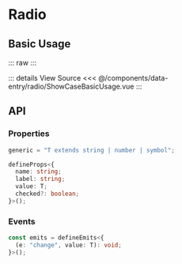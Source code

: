 <script setup lang='ts'>
import ShowCaseBasicUsage from './ShowCaseBasicUsage.vue'
</script>

# Radio

## Basic Usage

::: raw
<ShowCaseBasicUsage class="vp-raw" />
:::

::: details View Source
<<< @/components/data-entry/radio/ShowCaseBasicUsage.vue
:::

## API

### Properties

```ts
generic = "T extends string | number | symbol";

defineProps<{
  name: string;
  label: string;
  value: T;
  checked?: boolean;
}>();
```

### Events

```ts
const emits = defineEmits<{
  (e: "change", value: T): void;
}>();
```
